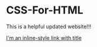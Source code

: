 # CSS-For-HTML
This is a helpful updated website!!!


[I'm an inline-style link with title](https://www.google.com "Google's Homepage")


 
